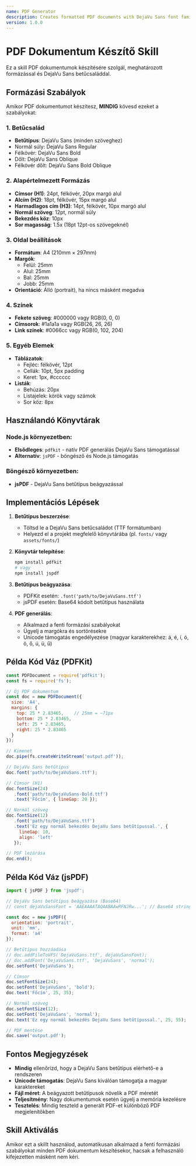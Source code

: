 ```yaml
---
name: PDF Generator
description: Creates formatted PDF documents with DejaVu Sans font family
version: 1.0.0
---
```


# PDF Dokumentum Készítő Skill

Ez a skill PDF dokumentumok készítésére szolgál, meghatározott formázással és DejaVu Sans betűcsaláddal.

## Formázási Szabályok

Amikor PDF dokumentumot készítesz, **MINDIG** kövesd ezeket a szabályokat:

### 1. Betűcsalád
- **Betűtípus**: DejaVu Sans (minden szöveghez)
- Normál súly: DejaVu Sans Regular
- Félkövér: DejaVu Sans Bold
- Dőlt: DejaVu Sans Oblique
- Félkövér dőlt: DejaVu Sans Bold Oblique

### 2. Alapértelmezett Formázás
- **Címsor (H1)**: 24pt, félkövér, 20px margó alul
- **Alcím (H2)**: 18pt, félkövér, 15px margó alul
- **Harmadlagos cím (H3)**: 14pt, félkövér, 10px margó alul
- **Normál szöveg**: 12pt, normál súly
- **Bekezdés köz**: 10px
- **Sor magasság**: 1.5x (18pt 12pt-os szövegeknél)

### 3. Oldal beállítások
- **Formátum**: A4 (210mm × 297mm)
- **Margók**:
  - Felül: 25mm
  - Alul: 25mm
  - Bal: 25mm
  - Jobb: 25mm
- **Orientáció**: Álló (portrait), ha nincs másként megadva

### 4. Színek
- **Fekete szöveg**: #000000 vagy RGB(0, 0, 0)
- **Címsorok**: #1a1a1a vagy RGB(26, 26, 26)
- **Link színek**: #0066cc vagy RGB(0, 102, 204)

### 5. Egyéb Elemek
- **Táblázatok**:
  - Fejléc: félkövér, 12pt
  - Cellák: 10pt, 5px padding
  - Keret: 1px, #cccccc
- **Listák**:
  - Behúzás: 20px
  - Listajelek: körök vagy számok
  - Sor köz: 8px

## Használandó Könyvtárak

### Node.js környezetben:
- **Elsődleges**: `pdfkit` - natív PDF generálás DejaVu Sans támogatással
- **Alternatív**: `jsPDF` - böngésző és Node.js támogatás

### Böngésző környezetben:
- **jsPDF** - DejaVu Sans betűtípus beágyazással

## Implementációs Lépések

1. **Betűtípus beszerzése**:
   - Töltsd le a DejaVu Sans betűcsaládot (TTF formátumban)
   - Helyezd el a projekt megfelelő könyvtárába (pl. `fonts/` vagy `assets/fonts/`)

2. **Könyvtár telepítése**:
   ```bash
   npm install pdfkit
   # vagy
   npm install jspdf
   ```

3. **Betűtípus beágyazása**:
   - PDFKit esetén: `.font('path/to/DejaVuSans.ttf')`
   - jsPDF esetén: Base64 kódolt betűtípus használata

4. **PDF generálás**:
   - Alkalmazd a fenti formázási szabályokat
   - Ügyelj a margókra és sortörésekre
   - Unicode támogatás engedélyezése (magyar karakterekhez: á, é, í, ó, ö, ő, ú, ü, ű)

## Példa Kód Váz (PDFKit)

```javascript
const PDFDocument = require('pdfkit');
const fs = require('fs');

// Új PDF dokumentum
const doc = new PDFDocument({
  size: 'A4',
  margins: {
    top: 25 * 2.83465,    // 25mm = ~71px
    bottom: 25 * 2.83465,
    left: 25 * 2.83465,
    right: 25 * 2.83465
  }
});

// Kimenet
doc.pipe(fs.createWriteStream('output.pdf'));

// DejaVu Sans betűtípus
doc.font('path/to/DejaVuSans.ttf');

// Címsor (H1)
doc.fontSize(24)
   .font('path/to/DejaVuSans-Bold.ttf')
   .text('Főcím', { lineGap: 20 });

// Normál szöveg
doc.fontSize(12)
   .font('path/to/DejaVuSans.ttf')
   .text('Ez egy normál bekezdés DejaVu Sans betűtípussal.', {
     lineGap: 10,
     align: 'left'
   });

// PDF lezárása
doc.end();
```

## Példa Kód Váz (jsPDF)

```javascript
import { jsPDF } from 'jspdf';

// DejaVu Sans betűtípus beágyazása (Base64)
// const dejaVuSansFont = 'AAEAAAATAQAABAAwRFNJRw...'; // Base64 string

const doc = new jsPDF({
  orientation: 'portrait',
  unit: 'mm',
  format: 'a4'
});

// Betűtípus hozzáadása
// doc.addFileToVFS('DejaVuSans.ttf', dejaVuSansFont);
// doc.addFont('DejaVuSans.ttf', 'DejaVuSans', 'normal');
doc.setFont('DejaVuSans');

// Címsor
doc.setFontSize(24);
doc.setFont('DejaVuSans', 'bold');
doc.text('Főcím', 25, 35);

// Normál szöveg
doc.setFontSize(12);
doc.setFont('DejaVuSans', 'normal');
doc.text('Ez egy normál bekezdés DejaVu Sans betűtípussal.', 25, 55);

// PDF mentése
doc.save('output.pdf');
```

## Fontos Megjegyzések

- **Mindig** ellenőrizd, hogy a DejaVu Sans betűtípus elérhető-e a rendszeren
- **Unicode támogatás**: DejaVu Sans kiválóan támogatja a magyar karaktereket
- **Fájl méret**: A beágyazott betűtípusok növelik a PDF méretét
- **Teljesítmény**: Nagy dokumentumok esetén ügyelj a memória kezelésre
- **Tesztelés**: Mindig teszteld a generált PDF-et különböző PDF megjelenítőkben

## Skill Aktiválás

Amikor ezt a skillt használod, automatikusan alkalmazd a fenti formázási szabályokat minden PDF dokumentum készítésekor, hacsak a felhasználó kifejezetten másként nem kéri.

